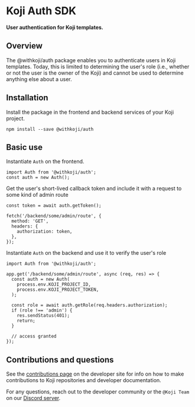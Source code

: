 # Koji Auth SDK

**User authentication for Koji templates.**

## Overview

The @withkoji/auth package enables you to authenticate users in Koji templates. Today, this is limited to determining the user's role (i.e., whether or not the user is the owner of the Koji) and cannot be used to determine anything else about a user.

## Installation

Install the package in the frontend and backend services of your Koji project.

```
npm install --save @withkoji/auth
```

## Basic use

Instantiate `Auth` on the frontend.

```
import Auth from '@withkoji/auth';
const auth = new Auth();
```

Get the user's short-lived callback token and include it with a request to some kind of admin route

```
const token = await auth.getToken();

fetch('/backend/some/admin/route', {
  method: 'GET',
  headers: {
    authorization: token,
  },
});

```

Instantiate `Auth` on the backend and use it to verify the user's role
```
import Auth from '@withkoji/auth';

app.get('/backend/some/admin/route', async (req, res) => {
  const auth = new Auth(
    process.env.KOJI_PROJECT_ID,
    process.env.KOJI_PROJECT_TOKEN,
  );

  const role = await auth.getRole(req.headers.authorization);
  if (role !== 'admin') {
    res.sendStatus(401);
    return;
  }

  // access granted
});
```

## Contributions and questions

See the [contributions page](https://developer.withkoji.com/docs/about/contribute-koji-developers) on the developer site for info on how to make contributions to Koji repositories and developer documentation.

For any questions, reach out to the developer community or the `@Koji Team` on our [Discord server](https://discord.gg/eQuMJF6).
